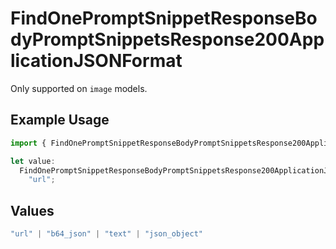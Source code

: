 # FindOnePromptSnippetResponseBodyPromptSnippetsResponse200ApplicationJSONFormat

Only supported on `image` models.

## Example Usage

```typescript
import { FindOnePromptSnippetResponseBodyPromptSnippetsResponse200ApplicationJSONFormat } from "@orq-ai/node/models/operations";

let value:
  FindOnePromptSnippetResponseBodyPromptSnippetsResponse200ApplicationJSONFormat =
    "url";
```

## Values

```typescript
"url" | "b64_json" | "text" | "json_object"
```